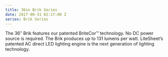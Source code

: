 ```yaml
---
title: 36in Brik Series
date: 2017-08-31 02:17:00 Z
series: Brik Series
---
```


<p>
The 36″ Brik features our patented BriteCor™ technology. No DC power source is required. The Brik produces up to 131 lumens per watt.  LiteSheet’s patented AC direct LED lighting engine is the next generation of lighting technology.
</p>